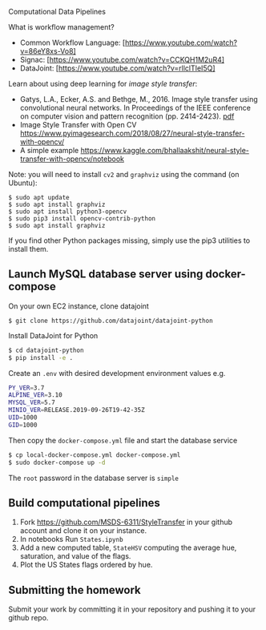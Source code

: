  Computational Data Pipelines

What is workflow management? 
* Common Workflow Language: [https://www.youtube.com/watch?v=86eY8xs-Vo8]
* Signac: [https://www.youtube.com/watch?v=CCKQH1M2uR4]
* DataJoint: [https://www.youtube.com/watch?v=rllclTIeI5Q]


Learn about using deep learning for *image style transfer*:
* Gatys, L.A., Ecker, A.S. and Bethge, M., 2016. Image style transfer using convolutional neural networks. In Proceedings of the IEEE conference on computer vision and pattern recognition (pp. 2414-2423). [pdf](http://openaccess.thecvf.com/content_cvpr_2016/papers/Gatys_Image_Style_Transfer_CVPR_2016_paper.pdf)
* Image Style Transfer with Open CV https://www.pyimagesearch.com/2018/08/27/neural-style-transfer-with-opencv/
* A simple example https://www.kaggle.com/bhallaakshit/neural-style-transfer-with-opencv/notebook

Note: you will need to install `cv2` and `graphviz` using the command (on Ubuntu):

```shell
$ sudo apt update
$ sudo apt install graphviz
$ sudo apt install python3-opencv
$ sudo pip3 install opencv-contrib-python
$ sudo apt install graphviz 
```
If you find other Python packages missing, simply use the pip3 utilities to install them. 

## Launch MySQL database server using docker-compose 

On your own EC2 instance, clone datajoint
```shell
$ git clone https://github.com/datajoint/datajoint-python
```

Install DataJoint for Python
```sh
$ cd datajoint-python
$ pip install -e .
```

Create an `.env` with desired development environment values e.g.

```sh
PY_VER=3.7
ALPINE_VER=3.10
MYSQL_VER=5.7
MINIO_VER=RELEASE.2019-09-26T19-42-35Z
UID=1000
GID=1000
```

Then copy the `docker-compose.yml` file and start the database service

```sh
$ cp local-docker-compose.yml docker-compose.yml
$ sudo docker-compose up -d
```
The `root` password in the database server is `simple`


## Build computational pipelines 
1. Fork https://github.com/MSDS-6311/StyleTransfer in your github account and clone it on your instance. 
2. In notebooks Run `States.ipynb`
3. Add a new computed table, `StateHSV` computing the average hue, saturation, and value of the flags.
4. Plot the US States flags ordered by hue.

## Submitting the homework 
Submit your work by committing it in your repository and pushing it to your github repo.
